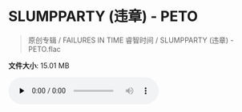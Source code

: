 # SLUMPPARTY (违章) - PETO

> 原创专辑 / FAILURES IN TIME 睿智时间 / SLUMPPARTY (违章) - PETO.flac

**文件大小**: 15.01 MB

<audio preload="none" controls><source src="https://file.hsyhx.top/archive/原创专辑/FAILURES_IN_TIME_睿智时间/SLUMPPARTY (违章) - PETO.flac" type="audio/mpeg">您的浏览器不支持此音频格式</audio>